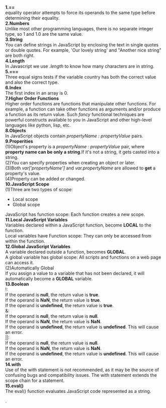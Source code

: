 **1.==**   
equality operator attempts to force its operands to the same type before determining their equality.  
**2.Numbers**  
Unlike most other programming languages, there is no separate integer type, so 1 and 1.0 are the same value.  
**3.String**  
You can define strings in JavaScript by enclosing the text in single quotes or double quotes. For example, 'Our lovely string' and "Another nice string" are both right.  
**4.Length**  
In Javascript we use *.length* to know how many characters are in string.  
**5.===**  
Three equal signs tests if the variable country has both the correct value and also the correct type.  
**6.Index**  
The first index in an array is 0.  
**7.Higher Order Functions**  
Higher order functions are functions that manipulate other functions. For example, a function can take other functions as arguments and/or produce a function as its return value. Such *fancy* functional techniques are powerful constructs available to you in JavaScript and other
high-level languages like python, lisp, etc.  
**8.Objects**  
In JavaScript objects contain *propertyName : propertyValue* pairs.  
**9.Properities**  
(1)Object's property is a *propertyName : propertyValue* pair, where **property name can be only a string**.If it's not a string, it gets casted into a string.   
(2)You can specify properties when creating an object or later.  
(3)Both *var['propertyName']* and *var.propertyName* are allowed to **get** a property's value.  
(4)Property can be added or changed.  
**10.JavaScript Scope**  
(1)Three are two types of scope:
* Local scope
* Global scope

JavaScript has function scope: Each function creates a new scope.  
**11.Local JavaScript Variables**   
Variables declared within a JavaScript function, become **LOCAL** to the function.  
Local variables have Function scope: They can only be accessed from within the function.  
**12.Global JavaScript Variables**   
A variable declared outside a function, becomes **GLOBAL**.  
A global variable has global scope: All scripts and functions on a web page can access it.   
(2)Automatically Global  
If you assign a value to a variable that has not been declared, it will automatically become a **GLOBAL** variable.  
**13.Boolean**   
!:   
If the operand is **null**, the return value is **true**.  
If the operand is **NaN**, the return value is **true**.  
If the operand is **undefined**, the return value is **true**.   
&:  
If the operand is **null**, the return value is **null**.      
If the operand is **NaN**, the return value is **NaN**.    
If the operand is **undefined**, the return value is **undefined**. This will cause an error.  
||:    
If the operand is **null**, the return value is **null**.        
If the operand is **NaN**, the return value is **NaN**.      
If the operand is **undefined**, the return value is **undefined**. This will cause an error.  
**14.with**  
Use of the with statement is not recommended, as it may be the source of confusing bugs and compatibility issues. The with statement extends the scope chain for a statement.  
**15.eval()**  
The eval() function evaluates JavaScript code represented as a string.  







 .

